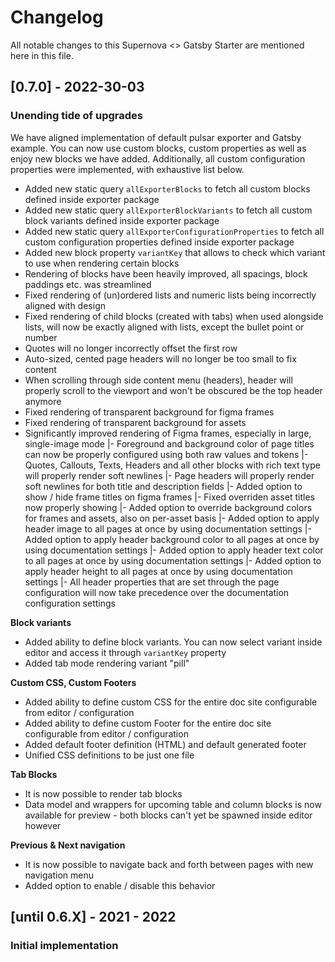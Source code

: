 # Changelog

All notable changes to this Supernova <> Gatsby Starter are mentioned here in this file.

## [0.7.0] - 2022-30-03
### Unending tide of upgrades

We have aligned implementation of default pulsar exporter and Gatsby example. You can now use custom blocks, custom properties as well as enjoy new blocks we have added. Additionally, all custom configuration properties were implemented, with exhaustive list below.

- Added new static query `allExporterBlocks` to fetch all custom blocks defined inside exporter package
- Added new static query `allExporterBlockVariants` to fetch all custom block variants defined inside exporter package
- Added new static query `allExporterConfigurationProperties` to fetch all custom configuration properties defined inside exporter package
- Added new block property `variantKey` that allows to check which variant to use when rendering certain blocks
- Rendering of blocks have been heavily improved, all spacings, block paddings etc. was streamlined
- Fixed rendering of (un)ordered lists and numeric lists being incorrectly aligned with design
- Fixed rendering of child blocks (created with tabs) when used alongside lists, will now be exactly aligned with lists, except the bullet point or number  
- Quotes will no longer incorrectly offset the first row
- Auto-sized, cented page headers will no longer be too small to fix content
- When scrolling through side content menu (headers), header will properly scroll to the viewport and won't be obscured be the top header anymore
- Fixed rendering of transparent background for figma frames
- Fixed rendering of transparent background for assets
- Significantly improved rendering of Figma frames, especially in large, single-image mode
|- Foreground and background color of page titles can now be properly configured using both raw values and tokens
|- Quotes, Callouts, Texts, Headers and all other blocks with rich text type will properly render soft newlines
|- Page headers will properly render soft newlines for both title and description fields
|- Added option to show / hide frame titles on figma frames
|- Fixed overriden asset titles now properly showing
|- Added option to override background colors for frames and assets, also on per-asset basis
|- Added option to apply header image to all pages at once by using documentation settings
|- Added option to apply header background color to all pages at once by using documentation settings
|- Added option to apply header text color to all pages at once by using documentation settings
|- Added option to apply header height to all pages at once by using documentation settings
|- All header properties that are set through the page configuration will now take precedence over the documentation configuration settings

**Block variants**
- Added ability to define block variants. You can now select variant inside editor and access it through `variantKey` property
- Added tab mode rendering variant "pill"

**Custom CSS, Custom Footers**
- Added ability to define custom CSS for the entire doc site configurable from editor / configuration
- Added ability to define custom Footer for the entire doc site configurable from editor / configuration
- Added default footer definition (HTML) and default generated footer
- Unified CSS definitions to be just one file

**Tab Blocks**
- It is now possible to render tab blocks
- Data model and wrappers for upcoming table and column blocks is now available for preview - both blocks can't yet be spawned inside editor however

**Previous & Next navigation**
- It is now possible to navigate back and forth between pages with new navigation menu
- Added option to enable / disable this behavior

## [until 0.6.X] - 2021 - 2022
### Initial implementation


